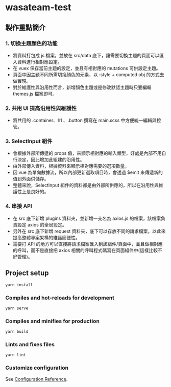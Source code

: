 # wasateam-test

## 製作重點簡介
### 1. 切換主題顏色的功能
- 將資料打包成 js 檔案，並放在 src/data 底下，讓需要切換主題的頁面可以匯入資料進行相對應設定。
- 在 vuex 保存當前主題的設定，並且有相對應的 mutations 可供設定主題。
- 頁面中因主題不同所需切換顏色的元素，以 :style + computed obj 的方式去做實現。
- 對於維護性與沿用性而言，新增顏色主題或是修改默認主題時只要編輯 themes.js 檔案即可。

### 2. 共用 UI 提高沿用性與維護性 
- 將共用的 .container、h1 、.button 撰寫在 main.scss 中方便統一編輯與控管。

### 3. SelectInput 組件
- 會根據外部所傳遞的 props 值，來顯示相對應的輸入類型，好處是內部不用自行決定，因此增加此組建的沿用性。
- 由外部傳入資料，根據資料來顯示相對應需要的選項數量。
- 因 vue 為單向數據流，所以內部更新選取項目時，會透過 $emit 來傳遞新的值到外面供儲存。
- 整體來說，SelectInput 組件的資料都是由外部所供應的，所以在沿用性與維護性上是良好的。

### 4. 串接 API
- 在 src 底下新增 plugins 資料夾，並新增一支名為 axios.js 的檔案，該檔案負責設定 axios 的全局設定。
- 另外在 src 底下新增 request 資料夾，底下可以存放不同的請求檔案，以此來提高整體專案架構的維護簡便性。
- 需要打 API 的地方可以直接將請求檔案匯入到該組件/頁面中，並且做相對應的呼叫，而不是直接把 axios 相關的呼叫程式碼寫在頁面組件中(這樣比較不好管理)。





## Project setup

```
yarn install
```

### Compiles and hot-reloads for development

```
yarn serve
```

### Compiles and minifies for production

```
yarn build
```

### Lints and fixes files

```
yarn lint
```

### Customize configuration

See [Configuration Reference](https://cli.vuejs.org/config/).
